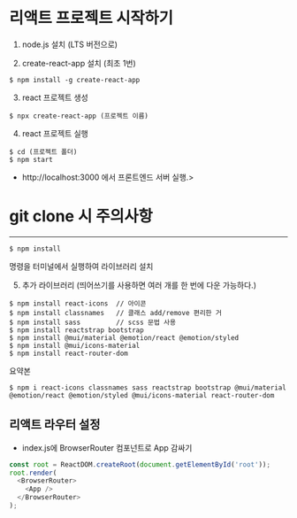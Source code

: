 
# 리액트 프로젝트 시작하기

1. node.js 설치 (LTS 버전으로)

2. create-react-app 설치 (최초 1번)
  ```
  $ npm install -g create-react-app
  ```

3. react 프로젝트 생성
  ```
  $ npx create-react-app (프로젝트 이름)
  ```

4. react 프로젝트 실행
  ```
  $ cd (프로젝트 폴더)
  $ npm start
  ```

- http://localhost:3000 에서 프론트엔드 서버 실행.>

# git clone 시 주의사항
---
```
$ npm install
```
명령을 터미널에서 실행하여 라이브러리 설치

5. 추가 라이브러리 (띄어쓰기를 사용하면 여러 개를 한 번에 다운 가능하다.)
```
$ npm install react-icons  // 아이콘
$ npm install classnames   // 클래스 add/remove 편리한 거
$ npm install sass         // scss 문법 사용
$ npm install reactstrap bootstrap
$ npm install @mui/material @emotion/react @emotion/styled
$ npm install @mui/icons-material
$ npm install react-router-dom
```
요약본
```
$ npm i react-icons classnames sass reactstrap bootstrap @mui/material @emotion/react @emotion/styled @mui/icons-material react-router-dom
```

## 리액트 라우터 설정
- index.js에 BrowserRouter 컴포넌트로 App 감싸기
```javascript
const root = ReactDOM.createRoot(document.getElementById('root'));
root.render(
  <BrowserRouter>
    <App />
  </BrowserRouter>
);
```
